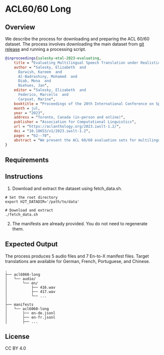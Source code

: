 # ACL60/60 Long

## Overview
We describe the process for downloading and preparing the ACL 60/60 dataset. The process involves downloading the main dataset from [git release](https://github.com/sarapapi/hearing2translate/releases/tag/data-share-acl6060) and running a processing script.

```bibtex
@inproceedings{salesky-etal-2023-evaluating,
    title = "Evaluating Multilingual Speech Translation under Realistic Conditions with Resegmentation and Terminology",
    author = "Salesky, Elizabeth  and
      Darwish, Kareem  and
      Al-Badrashiny, Mohamed  and
      Diab, Mona  and
      Niehues, Jan",
    editor = "Salesky, Elizabeth  and
      Federico, Marcello  and
      Carpuat, Marine",
    booktitle = "Proceedings of the 20th International Conference on Spoken Language Translation (IWSLT 2023)",
    month = jul,
    year = "2023",
    address = "Toronto, Canada (in-person and online)",
    publisher = "Association for Computational Linguistics",
    url = "https://aclanthology.org/2023.iwslt-1.2/",
    doi = "10.18653/v1/2023.iwslt-1.2",
    pages = "62--78",
    abstract = "We present the ACL 60/60 evaluation sets for multilingual translation of ACL 2022 technical presentations into 10 target languages. This dataset enables further research into multilingual speech translation under realistic recording conditions with unsegmented audio and domain-specific terminology, applying NLP tools to text and speech in the technical domain, and evaluating and improving model robustness to diverse speaker demographics."
}
```

## Requirements


## Instructions

1. Download and extract the dataset using fetch_data.sh.
```
# Set the root directory
export H2T_DATADIR='/path/to/data'

# Download and extract
./fetch_data.sh
```

2.	The manifests are already provided. You do not need to regenerate them.
    
## Expected Output
The process produces 5 audio files and 7 En-to-X manifest files. Target translations are available for German, French, Portuguese, and Chinese.

```
.
├── acl6060-long
│   └── audio/
│       └── en/
│           ├── 416.wav
│           ├── 417.wav
│           └── ...
│
├── manifests
│   └── acl6060-long
│       ├── en-de.jsonl
│       ├── en-fr.jsonl
│       ├── ...

```

## License
CC BY 4.0